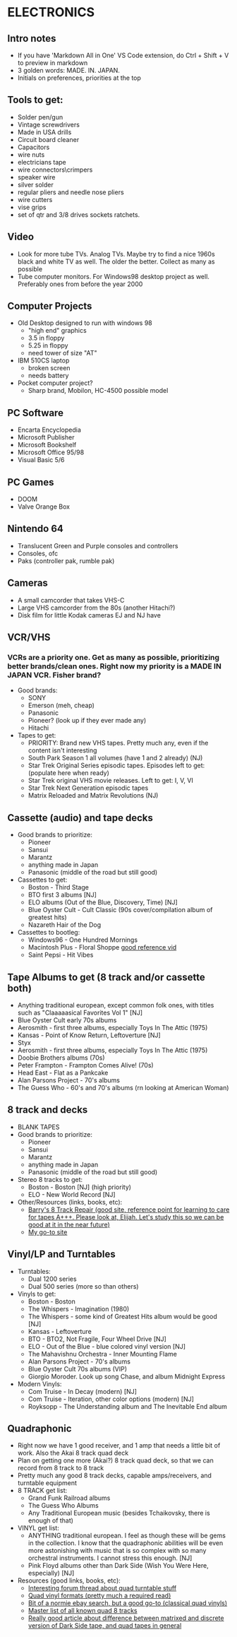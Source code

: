# ELECTRONICS

## Intro notes
* If you have 'Markdown All in One' VS Code extension, do Ctrl + Shift + V to preview in markdown
* 3 golden words: MADE. IN. JAPAN.
* Initials on preferences, priorities at the top

## Tools to get:
* Solder pen/gun
* Vintage screwdrivers
* Made in USA drills
* Circuit board cleaner
* Capacitors
* wire nuts
* electricians tape
* wire connectors\crimpers
* speaker wire
* silver solder
* regular pliers and needle nose pliers
* wire cutters
* vise grips
* set of qtr and 3/8 drives sockets ratchets.

## Video
* Look for more tube TVs. Analog TVs. Maybe try to find a nice 1960s black and white TV as well. The older the better. Collect as many as possible
* Tube computer monitors. For Windows98 desktop project as well. Preferably ones from before the year 2000

## Computer Projects
* Old Desktop designed to run with windows 98
	* "high end" graphics
	* 3.5 in floppy
	* 5.25 in floppy
	* need tower of size "AT"
* IBM 510CS laptop
	* broken screen
	* needs battery
* Pocket computer project?
	* Sharp brand, Mobilon, HC-4500 possible model

## PC Software
  * Encarta Encyclopedia
  * Microsoft Publisher
  * Microsoft Bookshelf
  * Microsoft Office 95/98
  * Visual Basic 5/6

## PC Games
* DOOM
* Valve Orange Box

## Nintendo 64
* Translucent Green and Purple consoles and controllers
* Consoles, ofc
* Paks (controller pak, rumble pak)

## Cameras
* A small camcorder that takes VHS-C
* Large VHS camcorder from the 80s (another Hitachi?)
* Disk film for little Kodak cameras EJ and NJ have

## VCR/VHS
### VCRs are a priority one. Get as many as possible, prioritizing better brands/clean ones. Right now my priority is a MADE IN JAPAN VCR. Fisher brand?	
* Good brands:
	* SONY
	* Emerson (meh, cheap)
	* Panasonic
	* Pioneer? (look up if they ever made any)
	* Hitachi
* Tapes to get:
	* PRIORITY: Brand new VHS tapes. Pretty much any, even if the content isn't interesting
	* South Park Season 1 all volumes (have 1 and 2 already) (NJ)
	* Star Trek Original Series episodic tapes. Episodes left to get: (populate here when ready)
	* Star Trek original VHS movie releases. Left to get: I, V, VI
	* Star Trek Next Generation episodic tapes
	* Matrix Reloaded and Matrix Revolutions (NJ)

## Cassette (audio) and tape decks
* Good brands to prioritize:
	* Pioneer
	* Sansui
	* Marantz
	* anything made in Japan
	* Panasonic (middle of the road but still good)
* Cassettes to get:
    * Boston - Third Stage
    * BTO first 3 albums [NJ]
    * ELO albums (Out of the Blue, Discovery, Time) [NJ]
    * Blue Oyster Cult - Cult Classic (90s cover/compilation album of greatest hits)
    * Nazareth Hair of the Dog
* Cassettes to bootleg:
  * Windows96 - One Hundred Mornings
  * Macintosh Plus - Floral Shoppe [good reference vid](https://www.youtube.com/watch?v=ZPfWbXFfXxw)
  * Saint Pepsi - Hit Vibes
  
## Tape Albums to get (8 track and/or cassette both)
* Anything traditional european, except common folk ones, with titles such as "Claaaaasical Favorites Vol 1" [NJ]
* Blue Oyster Cult early 70s albums
* Aerosmith - first three albums, especially Toys In The Attic (1975)
* Kansas - Point of Know Return, Leftoverture [NJ]
* Styx
* Aerosmith - first three albums, especially Toys In The Attic (1975)
* Doobie Brothers albums (70s)
* Peter Frampton - Frampton Comes Alive! (70s)
* Head East - Flat as a Pankcake
* Alan Parsons Project - 70's albums
* The Guess Who - 60's and 70's albums (rn looking at American Woman)

## 8 track and decks
* BLANK TAPES
* Good brands to prioritize:
	* Pioneer
	* Sansui
	* Marantz
	* anything made in Japan
	* Panasonic (middle of the road but still good)
* Stereo 8 tracks to get:
    * Boston - Boston [NJ] (high priority)
    * ELO - New World Record [NJ]
* Other/Resources (links, books, etc):
	* [Barry's 8 Track Repair (good site, reference point for learning to care for tapes A+++. Please look at, Elijah. Let's study this so we can be good at it in the near future)](http://www.barrys8trackrepair.com)
	* [My go-to site](https://sites.google.com/site/8trackrepair/getting-started)

## Vinyl/LP and Turntables
* Turntables:
  * Dual 1200 series
  * Dual 500 series (more so than others)
* Vinyls to get:
  * Boston - Boston
  * The Whispers - Imagination (1980)
  * The Whispers - some kind of Greatest Hits album would be good [NJ]
  * Kansas - Leftoverture
  * BTO - BTO2, Not Fragile, Four Wheel Drive [NJ]
  * ELO - Out of the Blue -  blue colored vinyl version [NJ]
  * The Mahavishnu Orchestra - Inner Mounting Flame
  * Alan Parsons Project - 70's albums
  * Blue Oyster Cult 70s albums (VIP)
  * Giorgio Moroder. Look up song Chase, and album Midnight Express
* Modern Vinyls:
  * Com Truise - In Decay (modern) [NJ]
  * Com Truise - Iteration, other color options (modern) [NJ]
  * Royksopp - The Understanding album and The Inevitable End album

## Quadraphonic
* Right now we have 1 good receiver, and 1 amp that needs a little bit of work. Also the Akai 8 track quad deck
* Plan on getting one more (Akai?) 8 track quad deck, so that we can record from 8 track to 8 track
* Pretty much any good 8 track decks, capable amps/receivers, and turntable equipment
* 8 TRACK get list:
	* Grand Funk Railroad albums
	* The Guess Who Albums
	* Any Traditional European music (besides Tchaikovsky, there is enough of that)
* VINYL get list:
	* ANYTHING traditional european. I feel as though these will be gems in the collection. I know that the quadraphonic abilities will be even more astonishing with music that is so complex with so many orchestral instruments. I cannot stress this enough. [NJ]
	* Pink Floyd albums other than Dark Side (Wish You Were Here, especially) [NJ]
* Resources (good links, books, etc):
	* [Interesting forum thread about quad turntable stuff](http://www.audiokarma.org/forums/index.php?threads/quadraphonic-turntable.418222/)
	* [Quad vinyl formats (pretty much a required read)](https://en.wikipedia.org/wiki/Quadraphonic_sound#Matrix_vinyl_formats)
	* [Bit of a normie ebay search, but a good go-to (classical quad vinyls)](https://www.ebay.com/b/Symphony-Classical-Quadraphonic-Vinyl-Records/176985/bn_18793707)
	* [Master list of all known quad 8 tracks](http://www.8-track-shack.com/blog/quadraphonic-8-track-tape-master-list-with-price-guide/)
	* [Really good article about difference between matrixed and discrete version of Dark Side tape, and quad tapes in general](https://www.quadraphonicquad.com/QQ-PFQ.htm)